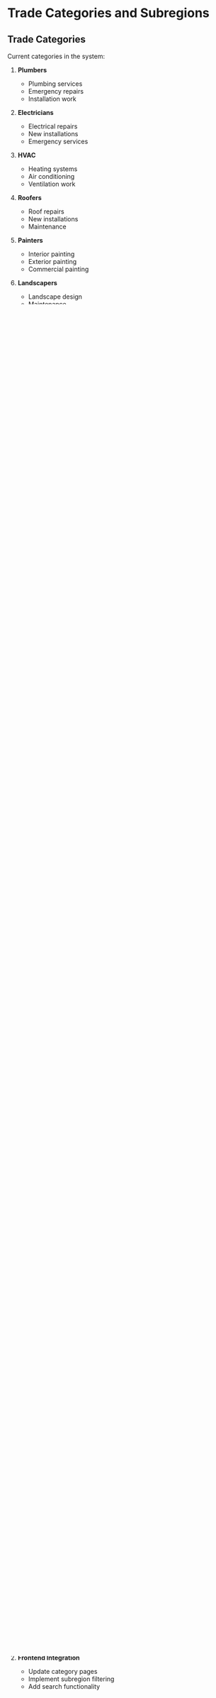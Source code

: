 # Trade Categories and Subregions

## Trade Categories
Current categories in the system:

1. **Plumbers**
   - Plumbing services
   - Emergency repairs
   - Installation work

2. **Electricians**
   - Electrical repairs
   - New installations
   - Emergency services

3. **HVAC**
   - Heating systems
   - Air conditioning
   - Ventilation work

4. **Roofers**
   - Roof repairs
   - New installations
   - Maintenance

5. **Painters**
   - Interior painting
   - Exterior painting
   - Commercial painting

6. **Landscapers**
   - Landscape design
   - Maintenance
   - Installation

7. **Home Remodelers**
   - Full home renovation
   - Room additions
   - General remodeling

8. **Bathroom Remodelers**
   - Bathroom renovation
   - Fixture installation
   - Tile work

9. **Kitchen Remodelers**
   - Kitchen renovation
   - Cabinet installation
   - Countertop work

10. **Siding & Gutters**
    - Siding installation
    - Gutter repair
    - Maintenance

11. **Masonry**
    - Brick work
    - Stone installation
    - Repairs

12. **Decks**
    - Deck building
    - Repairs
    - Maintenance

13. **Flooring**
    - Hardwood installation
    - Tile work
    - Carpet installation

14. **Windows**
    - Window installation
    - Repairs
    - Replacement

15. **Fencing**
    - Fence installation
    - Repairs
    - Gate work

16. **Epoxy Garage**
    - Garage floor coating
    - Maintenance
    - Repairs

## Subregions
Denver metropolitan area regions:

1. **Downtown Denver**
   - Central business district
   - LoDo
   - Union Station area

2. **Aurora**
   - North Aurora
   - Central Aurora
   - South Aurora

3. **Lakewood**
   - North Lakewood
   - South Lakewood
   - Green Mountain area

4. **Arvada**
   - Olde Town
   - West Arvada
   - East Arvada

5. **Westminster**
   - North Westminster
   - South Westminster
   - West Westminster

6. **Thornton**
   - North Thornton
   - South Thornton
   - Central Thornton

7. **Centennial**
   - West Centennial
   - East Centennial
   - Central Centennial

8. **Littleton**
   - Downtown Littleton
   - West Littleton
   - East Littleton

9. **Parker**
   - Downtown Parker
   - North Parker
   - South Parker

10. **Brighton**
    - Downtown Brighton
    - East Brighton
    - West Brighton

11. **Northglenn**
    - North Northglenn
    - South Northglenn
    - Central Northglenn

12. **Broomfield**
    - North Broomfield
    - South Broomfield
    - Interlocken area

13. **Denver Tech Center**
    - North DTC
    - South DTC
    - Greenwood Village

14. **Cherry Creek**
    - Cherry Creek North
    - Cherry Creek South
    - Shopping District

15. **Park Hill**
    - North Park Hill
    - South Park Hill
    - East Park Hill

## Current Status

### Data Population
- Currently populating with real contractor data from Google Places API
- Targeting ~10 contractors per category per subregion
- Expected total: ~2,400 contractors

### Data Quality
Each contractor record includes:
- Verified business name
- Physical address
- Phone number
- Website (if available)
- Google rating
- Proper category assignment
- Correct subregion assignment

### Next Steps
1. **Data Verification**
   - Verify contractor data quality
   - Check category assignments
   - Validate subregion assignments

2. **Frontend Integration**
   - Update category pages
   - Implement subregion filtering
   - Add search functionality

